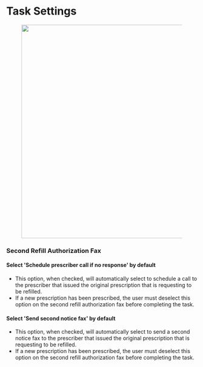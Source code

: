 # Task Settings

<figure><img src="../../.gitbook/assets/Screenshot 2024-12-04 at 8.46.08 AM.png" alt="" width="563"><figcaption></figcaption></figure>

### Second Refill Authorization Fax

#### Select 'Schedule prescriber call if no response' by default

* This option, when checked, will automatically select to schedule a call to the prescriber that issued the original prescription that is requesting to be refilled.
* If a new prescription has been prescribed, the user must deselect this option on the second refill authorization fax before completing the task.

#### Select 'Send second notice fax' by default

* This option, when checked, will automatically select to send a second notice fax to the prescriber that issued the original prescription that is requesting to be refilled.&#x20;
* If a new prescription has been prescribed, the user must deselect this option on the second refill authorization fax before completing the task.

<figure><img src="../../.gitbook/assets/Screenshot 2024-12-04 at 8.51.46 AM.png" alt=""><figcaption></figcaption></figure>
